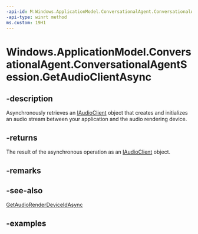 ```yaml
---
-api-id: M:Windows.ApplicationModel.ConversationalAgent.ConversationalAgentSession.GetAudioClientAsync
-api-type: winrt method
ms.custom: 19H1
---
```


<!-- Method syntax.
public IAsyncOperation<object> ConversationalAgentSession.GetAudioClientAsync()
-->

# Windows.ApplicationModel.ConversationalAgent.ConversationalAgentSession.GetAudioClientAsync

## -description

Asynchronously retrieves an [IAudioClient](https://docs.microsoft.com/windows/desktop/api/audioclient/nn-audioclient-iaudioclient) object that creates and initializes an audio stream between your application and the audio rendering device.

## -returns

The result of the asynchronous operation as an [IAudioClient](https://docs.microsoft.com/windows/desktop/api/audioclient/nn-audioclient-iaudioclient) object.

## -remarks

## -see-also

[GetAudioRenderDeviceIdAsync](conversationalagentsession_getaudiorenderdeviceidasync_1057232923.md)

## -examples
